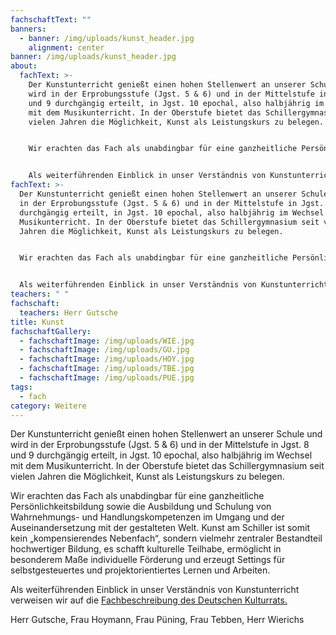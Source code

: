 ```yaml
---
fachschaftText: ""
banners:
  - banner: /img/uploads/kunst_header.jpg
    alignment: center
banner: /img/uploads/kunst_header.jpg
about:
  fachText: >-
    Der Kunstunterricht genießt einen hohen Stellenwert an unserer Schule und
    wird in der Erprobungsstufe (Jgst. 5 & 6) und in der Mittelstufe in Jgst. 8
    und 9 durchgängig erteilt, in Jgst. 10 epochal, also halbjährig im Wechsel
    mit dem Musikunterricht. In der Oberstufe bietet das Schillergymnasium seit
    vielen Jahren die Möglichkeit, Kunst als Leistungskurs zu belegen. 


    Wir erachten das Fach als unabdingbar für eine ganzheitliche Persönlichkeitsbildung sowie die Ausbildung und Schulung von Wahrnehmungs- und Handlungskompetenzen im Umgang und der Auseinandersetzung mit der gestalteten Welt. Kunst am Schiller ist somit kein „kompensierendes Nebenfach“, sondern vielmehr zentraler Bestandteil hochwertiger Bildung, es schafft kulturelle Teilhabe, ermöglicht in besonderem Maße individuelle Förderung und erzeugt Settings für selbstgesteuertes und projektorientiertes Lernen und Arbeiten. 


    Als weiterführenden Einblick in unser Verständnis von Kunstunterricht verweisen wir auf die [Fachbeschreibung des Deutschen Kulturrats](https://www.kulturrat.de/themen/kulturelle-bildung/kulturelle-bildung-schule/das-schulfach-kunst/).
fachText: >-
  Der Kunstunterricht genießt einen hohen Stellenwert an unserer Schule und wird
  in der Erprobungsstufe (Jgst. 5 & 6) und in der Mittelstufe in Jgst. 8 und 9
  durchgängig erteilt, in Jgst. 10 epochal, also halbjährig im Wechsel mit dem
  Musikunterricht. In der Oberstufe bietet das Schillergymnasium seit vielen
  Jahren die Möglichkeit, Kunst als Leistungskurs zu belegen. 


  Wir erachten das Fach als unabdingbar für eine ganzheitliche Persönlichkeitsbildung sowie die Ausbildung und Schulung von Wahrnehmungs- und Handlungskompetenzen im Umgang und der Auseinandersetzung mit der gestalteten Welt. Kunst am Schiller ist somit kein „kompensierendes Nebenfach“, sondern vielmehr zentraler Bestandteil hochwertiger Bildung, es schafft kulturelle Teilhabe, ermöglicht in besonderem Maße individuelle Förderung und erzeugt Settings für selbstgesteuertes und projektorientiertes Lernen und Arbeiten.


  Als weiterführenden Einblick in unser Verständnis von Kunstunterricht verweisen wir auf die [Fachbeschreibung des Deutschen Kulturrats](https://www.kulturrat.de/themen/kulturelle-bildung/kulturelle-bildung-schule/das-schulfach-kunst/)
teachers: " "
fachschaft:
  teachers: Herr Gutsche
title: Kunst
fachschaftGallery:
  - fachschaftImage: /img/uploads/WIE.jpg
  - fachschaftImage: /img/uploads/GU.jpg
  - fachschaftImage: /img/uploads/HOY.jpg
  - fachschaftImage: /img/uploads/TBE.jpg
  - fachschaftImage: /img/uploads/PUE.jpg
tags:
  - fach
category: Weitere
---
```

Der Kunstunterricht genießt einen hohen Stellenwert an unserer Schule und wird in der Erprobungsstufe (Jgst. 5 & 6) und in der Mittelstufe in Jgst. 8 und 9 durchgängig erteilt, in Jgst. 10 epochal, also halbjährig im Wechsel mit dem Musikunterricht. In der Oberstufe bietet das Schillergymnasium seit vielen Jahren die Möglichkeit, Kunst als Leistungskurs zu belegen. 

Wir erachten das Fach als unabdingbar für eine ganzheitliche Persönlichkeitsbildung sowie die Ausbildung und Schulung von Wahrnehmungs- und Handlungskompetenzen im Umgang und der Auseinandersetzung mit der gestalteten Welt. Kunst am Schiller ist somit kein „kompensierendes Nebenfach“, sondern vielmehr zentraler Bestandteil hochwertiger Bildung, es schafft kulturelle Teilhabe, ermöglicht in besonderem Maße individuelle Förderung und erzeugt Settings für selbstgesteuertes und projektorientiertes Lernen und Arbeiten. 

Als weiterführenden Einblick in unser Verständnis von Kunstunterricht verweisen wir auf die [Fachbeschreibung des Deutschen Kulturrats.](https://www.kulturrat.de/themen/kulturelle-bildung/kulturelle-bildung-schule/das-schulfach-kunst/)

[](https://www.kulturrat.de/themen/kulturelle-bildung/kulturelle-bildung-schule/das-schulfach-kunst/)

Herr Gutsche, Frau Hoymann, Frau Püning, Frau Tebben, Herr Wierichs